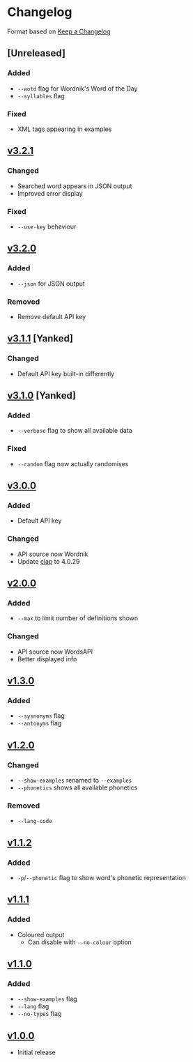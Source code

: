 # Changelog

Format based on [Keep a Changelog](https://keepachangelog.com/en/1.1.0/)

## [Unreleased]

### Added

* `--wotd` flag for Wordnik's Word of the Day
* `--syllables` flag

### Fixed

* XML tags appearing in examples

## [v3.2.1](https://github.com/Clay-6/WhatYouMean/releases/tag/v3.2.1)

### Changed

* Searched word appears in JSON output
* Improved error display

### Fixed

* `--use-key` behaviour

## [v3.2.0](https://github.com/Clay-6/WhatYouMean/releases/tag/v3.2.0)

### Added

* `--json` for JSON output

### Removed

* Remove default API key

## [v3.1.1](https://github.com/Clay-6/WhatYouMean/releases/tag/v3.1.1) [Yanked]

### Changed

* Default API key built-in differently

## [v3.1.0](https://github.com/Clay-6/WhatYouMean/releases/tag/v3.1.0) [Yanked]

### Added

* `--verbose` flag to show all available data

### Fixed

* `--random` flag now actually randomises

## [v3.0.0](https://github.com/Clay-6/WhatYouMean/releases/tag/v3.0.0)

### Added

* Default API key

### Changed

* API source now Wordnik
* Update [clap](lib.rs/crates/clap) to 4.0.29

## [v2.0.0](https://github.com/Clay-6/WhatYouMean/releases/tag/v2.0.0)

### Added

* `--max` to limit number of definitions shown

### Changed

* API source now WordsAPI
* Better displayed info

## [v1.3.0](https://github.com/Clay-6/WhatYouMean/releases/tag/v1.3.0)

### Added

* `--sysnonyms` flag
* `--antonyms` flag

## [v1.2.0](https://github.com/Clay-6/WhatYouMean/releases/tag/v1.2.0)

### Changed

* `--show-examples` renamed to `--examples`
* `--phonetics` shows all available phonetics

### Removed

* `--lang-code`

## [v1.1.2](https://github.com/Clay-6/WhatYouMean/releases/tag/v1.1.2)

### Added

* `-p`/`--phonetic` flag to show word's phonetic representation

## [v1.1.1](https://github.com/Clay-6/WhatYouMean/releases/tag/v1.1.1)

### Added

* Coloured output
  * Can disable with `--no-colour` option

## [v1.1.0](https://crates.io/crates/whatyoumean/1.1.0)

### Added

* `--show-examples` flag
* `--lang` flag
* `--no-types` flag

## [v1.0.0](https://crates.io/crates/whatyoumean/1.0.0)

* Initial release
